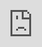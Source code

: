 ```yaml
---
layout: default
title: Lightly Charred
nav_order: 2
has_children: false
parent: Small Lists
---
```

# Lightly Charred
Only 150 mods, Lightly Charred is a Wabbajack version of Heavy Burn's Next-Gen visuals modlist.

**Total Space Required:** 180GB

<div class="youtube-container">
  <iframe style="position: absolute; top: 0; left: 0; width: 100%; height: 100%;" 
    src="https://www.youtube.com/embed/442kr7JFfCc?si=r3tMejiEupa2DFlg" 
    title="YouTube video player" 
    frameborder="0" 
    allow="accelerometer; autoplay; clipboard-write; encrypted-media; gyroscope; picture-in-picture; web-share" 
    referrerpolicy="strict-origin-when-cross-origin" 
    allowfullscreen>
  </iframe>
</div>

## Heavy Burns' Video
<div class="youtube-container">
  <iframe style="position: absolute; top: 0; left: 0; width: 100%; height: 100%;" 
    src="https://www.youtube.com/embed/SSi2sIV8l48?si=wMW-A5qeQFWaIdYM" 
    title="YouTube video player" 
    frameborder="0" 
    allow="accelerometer; autoplay; clipboard-write; encrypted-media; gyroscope; picture-in-picture; web-share" 
    referrerpolicy="strict-origin-when-cross-origin" 
    allowfullscreen>
  </iframe>
</div>

## How to get it?
Join the Modding Bungalo discord and grab the wabbajack file from **#sso-updates** channel

[Join the Discord](https://discord.gg/bungalo){: .btn }
